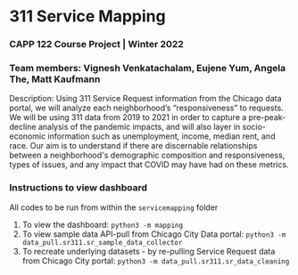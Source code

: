 # 311 Service Mapping
### CAPP 122 Course Project | Winter 2022
### Team members: Vignesh Venkatachalam, Eujene Yum, Angela The, Matt Kaufmann

Description: Using 311 Service Request information from the Chicago data portal, we will analyze each neighborhood’s “responsiveness” to requests. We will be using 311 data from 2019 to 2021 in order to capture a pre-peak-decline analysis of the pandemic impacts, and will also layer in socio-economic information such as unemployment, income, median rent, and race. Our aim is to understand if there are discernable relationships between a neighborhood's demographic composition and responsiveness, types of issues, and any impact that COVID may have had on these metrics.

### Instructions to view dashboard

All codes to be run from within the `servicemapping` folder

1. To view the dashboard: `python3 -m mapping`
2. To view sample data API-pull from Chicago City Data portal: `python3 -m data_pull.sr311.sr_sample_data_collector`
3. To recreate underlying datasets - by re-pulling Service Request data from Chicago City portal: `python3 -m data_pull.sr311.sr_data_cleaning`
